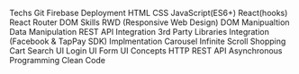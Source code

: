 Techs
Git
Firebase Deployment
HTML
CSS
JavaScript(ES6+)
React(hooks)
React Router DOM
Skills
RWD (Responsive Web Design)
DOM Manipualtion
Data Manipulation
REST API Integration
3rd Party Libraries Integration (Facebook & TapPay SDK)
Implmentation
Carousel
Infinite Scroll
Shopping Cart
Search UI
Login UI
Form UI
Concepts
HTTP
REST API
Asynchronous Programming
Clean Code
